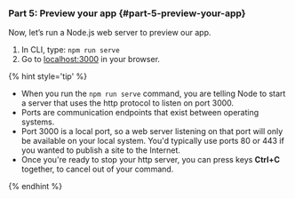### Part 5:  Preview your app {#part-5-preview-your-app}

Now, let’s run a Node.js web server to preview our app.

1.  In CLI, type: `npm run serve`
2.  Go to [localhost:3000](http://localhost:3000/) in your browser.

{% hint style='tip' %}

- When you run the ``npm run serve`` command, you are telling Node to start a server that uses the http protocol to listen on port 3000.
- Ports are communication endpoints that exist between operating systems.
- Port 3000 is a local port, so a web server listening on that port will only be available on your local system. You'd typically use ports 80 or 443 if you wanted to publish a site to the Internet.
- Once you're ready to stop your http server, you can press keys **Ctrl+C** together, to cancel out of your command.

{% endhint %}
